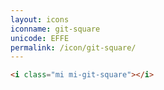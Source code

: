 ```yaml
---
layout: icons
iconname: git-square
unicode: EFFE
permalink: /icon/git-square/
---
```


``` html
<i class="mi mi-git-square"></i>
```
